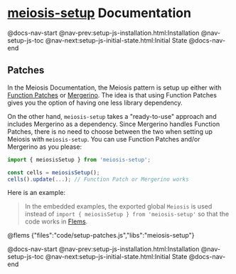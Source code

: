 # [meiosis-setup](https://meiosis.js.org/setup) Documentation

@docs-nav-start
@nav-prev:setup-js-installation.html:Installation
@nav-setup-js-toc
@nav-next:setup-js-initial-state.html:Initial State
@docs-nav-end

## Patches

In the Meiosis Documentation, the Meiosis pattern is setup up either with
[Function Patches](https://meiosis.js.org/docs/04-meiosis-with-function-patches.html) or
[Mergerino](https://meiosis.js.org/docs/05-meiosis-with-mergerino.html). The idea is that using
Function Patches gives you the option of having one less library dependency.

On the other hand, `meiosis-setup` takes a "ready-to-use" approach and includes Mergerino as a
dependency. Since Mergerino handles Function Patches, there is no need to choose between the two
when setting up Meiosis with `meiosis-setup`. You can use Function Patches and/or Mergerino as you
please:

```js
import { meiosisSetup } from 'meiosis-setup';

const cells = meiosisSetup();
cells().update(...); // Function Patch or Mergerino works
```

Here is an example:

> In the embedded examples, the exported global `Meiosis` is used instead of
`import { meiosisSetup } from 'meiosis-setup'` so that the code works in
[Flems](https://flems.io).

@flems {"files":"code/setup-patches.js","libs":"meiosis-setup"}

@docs-nav-start
@nav-prev:setup-js-installation.html:Installation
@nav-setup-js-toc
@nav-next:setup-js-initial-state.html:Initial State
@docs-nav-end
